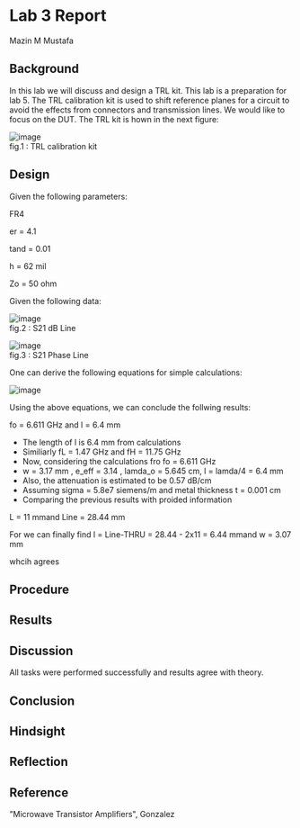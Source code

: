 

# Lab 3 Report
Mazin M Mustafa 

## Background

In this lab we will discuss and design a TRL kit. This lab is a preparation for lab 5. The TRL calibration kit is used to shift reference planes for a circuit to avoid the effects from connectors and transmission lines. We would like to focus on the DUT. The TRL kit is hown in the next figure:

![image](https://github.com/CourseReps/ECEN452-Spring2016/blob/master/Students/Mazin-M-Mustafa/Lab5/TRL2.png) <br>
fig.1 : TRL calibration kit

## Design

Given the following parameters:

FR4 

er = 4.1

tand = 0.01

h = 62 mil

Zo = 50 ohm

Given the following data:

![image](https://github.com/CourseReps/ECEN452-Spring2016/blob/master/Students/Mazin-M-Mustafa/Lab3/S211.png) <br>
fig.2 : S21 dB Line

![image](https://github.com/CourseReps/ECEN452-Spring2016/blob/master/Students/Mazin-M-Mustafa/Lab3/S212.png) <br>
fig.3 : S21 Phase Line

One can derive the following equations for simple calculations: 

![image](https://github.com/CourseReps/ECEN452-Spring2016/blob/master/Students/Mazin-M-Mustafa/Lab3/1234.png) <br>

Using the above equations, we can conclude the follwing results:

fo = 6.611 GHz and l = 6.4 mm

- The length of l is 6.4 mm from calculations
- Similiarly fL = 1.47 GHz and fH = 11.75 GHz
- Now, considering the calculations fro fo = 6.611 GHz
- w = 3.17 mm , e_eff = 3.14 , lamda_o = 5.645 cm, l = lamda/4 = 6.4 mm
- Also, the attenuation is estimated to be 0.57 dB/cm
- Assuming sigma = 5.8e7 siemens/m and metal thickness t = 0.001 cm
- Comparing the previous results with proided information

L = 11 mmand Line = 28.44 mm

For we can finally find l = Line-THRU = 28.44 - 2x11 = 6.44 mmand w = 3.07 mm

whcih agrees

## Procedure

## Results

## Discussion

All tasks were performed successfully and results agree with theory.

## Conclusion

## Hindsight

## Reflection

## Reference

"Microwave Transistor Amplifiers", Gonzalez




